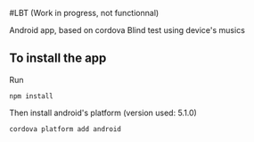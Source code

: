 #LBT (Work in progress, not functionnal)

Android app, based on cordova
Blind test using device's musics

## To install the app

Run
```
npm install
```

Then install android's platform (version used: 5.1.0)
```
cordova platform add android
```
